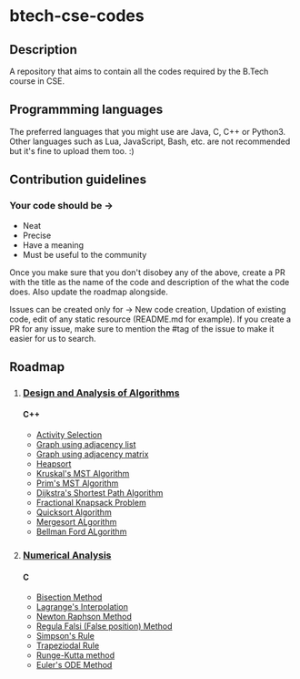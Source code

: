# btech-cse-codes

## Description

A repository that aims to contain all the codes required by the B.Tech course in CSE.

## Programmming languages

The preferred languages that you might use are Java, C, C++ or Python3. Other languages such as Lua, JavaScript, Bash, etc. are not recommended but it's fine to upload them too. :)

## Contribution guidelines

### Your code should be ->

-   Neat
-   Precise
-   Have a meaning
-   Must be useful to the community

Once you make sure that you don't disobey any of the above, create a PR with the title as the name of the code and description of the what the code does. Also update the roadmap alongside.

Issues can be created only for -> New code creation, Updation of existing code, edit of any static resource (README.md for example). If you create a PR for any issue, make sure to mention the #tag of the issue to make it easier for us to search.

## Roadmap

1. ### [Design and Analysis of Algorithms](./design_and_analysis_of_algorithms/)

    #### C++

    - [Activity Selection](./design_and_analysis_of_algorithms/activity-selection.cpp)
    - [Graph using adjacency list](./design_and_analysis_of_algorithms/graph-using-list.cpp)
    - [Graph using adjacency matrix](./design_and_analysis_of_algorithms/graph-using-matrix.cpp)
    - [Heapsort](./design_and_analysis_of_algorithms/heapsort.cpp)
    - [Kruskal's MST Algorithm](./design_and_analysis_of_algorithms/kruskal.cpp)
    - [Prim's MST Algorithm](./design_and_analysis_of_algorithms/prims_code.cpp)
    - [Dijkstra's Shortest Path Algorithm](./design_and_analysis_of_algorithms/dijkstras_algorithm.cpp)
    - [Fractional Knapsack Problem](./design_and_analysis_of_algorithms/fractional_knapsack.cpp)
    - [Quicksort Algorithm](./design_and_analysis_of_algorithms/quicksort.cpp)
    - [Mergesort ALgorithm](./design_and_analysis_of_algorithms/mergesort.cpp)
    - [Bellman Ford ALgorithm](./design_and_analysis_of_algorithms/bellman_ford.cpp)

2. ### [Numerical Analysis](./numerical_analysis/)
    #### C
    - [Bisection Method](./numerical_analysis/bisection.c)
    - [Lagrange's Interpolation](./numerical_analysis/lagranges_interpolation.c)
    - [Newton Raphson Method](./numerical_analysis/newton_raphson.c)
    - [Regula Falsi (False position) Method](./numerical_analysis/regula_falsi.c)
    - [Simpson's Rule](./numerical_analysis/simpsons_rule.c)
    - [Trapeziodal Rule](./numerical_analysis/trapezoidal_rule.c)
    - [Runge-Kutta method](./numerical_analysis/runge_kutta.c)
    - [Euler's ODE Method](./numerical_analysis/eulers_ode.c)
